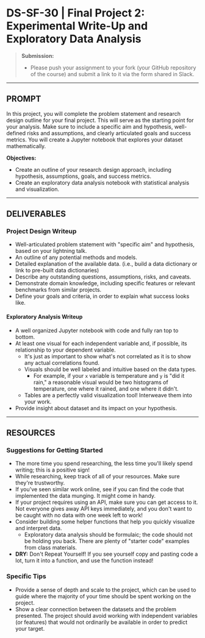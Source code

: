 # DS-SF-30 | Final Project 2: Experimental Write-Up and Exploratory Data Analysis

> **Submission:**
>
> - Please push your assignment to your fork (your GitHub repository of the course) and submit a link to it via the form shared in Slack.

---

## PROMPT

In this project, you will complete the problem statement and research design outline for your final project.  This will serve as the starting point for your analysis.  Make sure to include a specific aim and hypothesis, well-defined risks and assumptions, and clearly articulated goals and success metrics.  You will create a Jupyter notebook that explores your dataset mathematically.

**Objectives:**
- Create an outline of your research design approach, including hypothesis, assumptions, goals, and success metrics.
- Create an exploratory data analysis notebook with statistical analysis and visualization.

---

## DELIVERABLES

### Project Design Writeup

- Well-articulated problem statement with "specific aim" and hypothesis, based on your lightning talk.
- An outline of any potential methods and models.
- Detailed explanation of the available data.  (i.e., build a data dictionary or link to pre-built data dictionaries)
- Describe any outstanding questions, assumptions, risks, and caveats.
- Demonstrate domain knowledge, including specific features or relevant benchmarks from similar projects.
- Define your goals and criteria, in order to explain what success looks like.

#### Exploratory Analysis Writeup

- A well organized Jupyter notebook with code and fully ran top to bottom.
- At least one visual for each independent variable and, if possible, its relationship to your dependent variable.
  - It's just as important to show what's not correlated as it is to show any actual correlations found.
  - Visuals should be well labeled and intuitive based on the data types.
    - For example, if your `x` variable is temperature and `y` is "did it rain," a reasonable visual would be two histograms of temperature, one where it rained, and one where it didn't.
  - Tables are a perfectly valid visualization tool!  Interweave them into your work.
- Provide insight about dataset and its impact on your hypothesis.

---

## RESOURCES

### Suggestions for Getting Started

- The more time you spend researching, the less time you'll likely spend writing; this is a positive sign!
- While researching, keep track of all of your resources.  Make sure they're trustworthy.
- If you've seen similar work online, see if you can find the code that implemented the data munging.  It might come in handy.
- If your project requires using an API, make sure you can get access to it.  Not everyone gives away API keys immediately, and you don't want to be caught with no data with one week left to work!
- Consider building some helper functions that help you quickly visualize and interpret data.
   - Exploratory data analysis should be formulaic; the code should not be holding you back.  There are plenty of "starter code" examples from class materials.
- **DRY:** Don't Repeat Yourself!  If you see yourself copy and pasting code a lot, turn it into a function, and use the function instead!

### Specific Tips

- Provide a sense of depth and scale to the project, which can be used to guide where the majority of your time should be spent working on the project.
- Show a clear connection between the datasets and the problem presented.  The project should avoid working with independent variables (or features) that would not ordinarily be available in order to predict your target.
